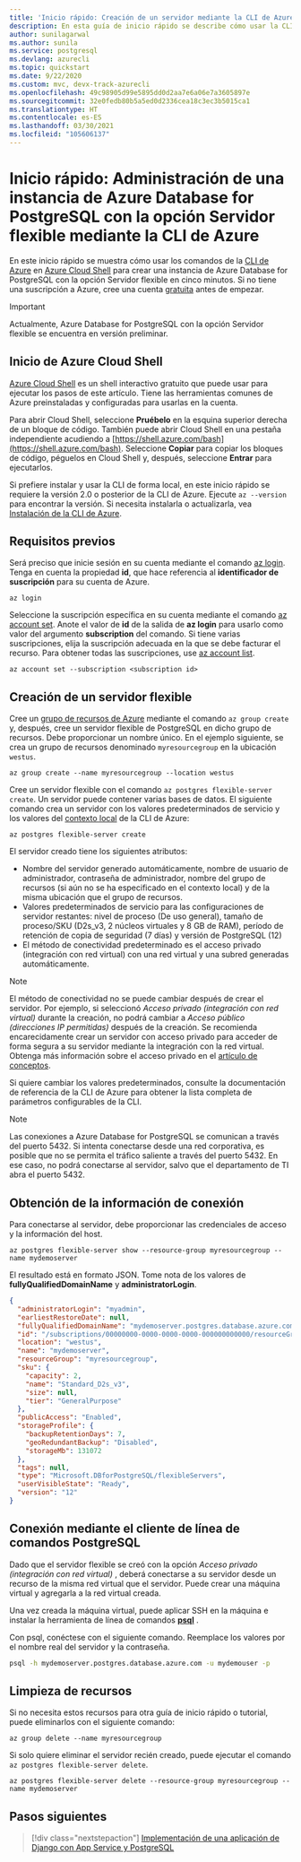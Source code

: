 ```yaml
---
title: 'Inicio rápido: Creación de un servidor mediante la CLI de Azure en Azure Database for PostgreSQL: Servidor flexible'
description: En esta guía de inicio rápido se describe cómo usar la CLI de Azure para crear una instancia de Azure Database for PostgreSQL con la opción Servidor flexible en un grupo de recursos de Azure.
author: sunilagarwal
ms.author: sunila
ms.service: postgresql
ms.devlang: azurecli
ms.topic: quickstart
ms.date: 9/22/2020
ms.custom: mvc, devx-track-azurecli
ms.openlocfilehash: 49c98905d99e5895dd0d2aa7e6a06e7a3605897e
ms.sourcegitcommit: 32e0fedb80b5a5ed0d2336cea18c3ec3b5015ca1
ms.translationtype: HT
ms.contentlocale: es-ES
ms.lasthandoff: 03/30/2021
ms.locfileid: "105606137"
---
```

# <a name="quickstart-create-an-azure-database-for-postgresql-flexible-server-using-azure-cli"></a>Inicio rápido: Administración de una instancia de Azure Database for PostgreSQL con la opción Servidor flexible mediante la CLI de Azure

En este inicio rápido se muestra cómo usar los comandos de la [CLI de Azure](/cli/azure/get-started-with-azure-cli) en [Azure Cloud Shell](https://shell.azure.com) para crear una instancia de Azure Database for PostgreSQL con la opción Servidor flexible en cinco minutos. Si no tiene una suscripción a Azure, cree una cuenta [gratuita](https://azure.microsoft.com/free/) antes de empezar.

> [!IMPORTANT] 
> Actualmente, Azure Database for PostgreSQL con la opción Servidor flexible se encuentra en versión preliminar.

## <a name="launch-azure-cloud-shell"></a>Inicio de Azure Cloud Shell

[Azure Cloud Shell](../../cloud-shell/overview.md) es un shell interactivo gratuito que puede usar para ejecutar los pasos de este artículo. Tiene las herramientas comunes de Azure preinstaladas y configuradas para usarlas en la cuenta.

Para abrir Cloud Shell, seleccione **Pruébelo** en la esquina superior derecha de un bloque de código. También puede abrir Cloud Shell en una pestaña independiente acudiendo a [https://shell.azure.com/bash](https://shell.azure.com/bash). Seleccione **Copiar** para copiar los bloques de código, péguelos en Cloud Shell y, después, seleccione **Entrar** para ejecutarlos.

Si prefiere instalar y usar la CLI de forma local, en este inicio rápido se requiere la versión 2.0 o posterior de la CLI de Azure. Ejecute `az --version` para encontrar la versión. Si necesita instalarla o actualizarla, vea [Instalación de la CLI de Azure](/cli/azure/install-azure-cli).

## <a name="prerequisites"></a>Requisitos previos

Será preciso que inicie sesión en su cuenta mediante el comando [az login](/cli/azure/reference-index#az-login). Tenga en cuenta la propiedad **id**, que hace referencia al **identificador de suscripción** para su cuenta de Azure.

```azurecli-interactive
az login
```

Seleccione la suscripción específica en su cuenta mediante el comando [az account set](/cli/azure/account#az-account-set). Anote el valor de **id** de la salida de **az login** para usarlo como valor del argumento **subscription** del comando. Si tiene varias suscripciones, elija la suscripción adecuada en la que se debe facturar el recurso. Para obtener todas las suscripciones, use [az account list](/cli/azure/account#az-account-list).

```azurecli
az account set --subscription <subscription id>
```

## <a name="create-a-flexible-server"></a>Creación de un servidor flexible

Cree un [grupo de recursos de Azure](../../azure-resource-manager/management/overview.md) mediante el comando `az group create` y, después, cree un servidor flexible de PostgreSQL en dicho grupo de recursos. Debe proporcionar un nombre único. En el ejemplo siguiente, se crea un grupo de recursos denominado `myresourcegroup` en la ubicación `westus`.

```azurecli-interactive
az group create --name myresourcegroup --location westus
```

Cree un servidor flexible con el comando `az postgres flexible-server create`. Un servidor puede contener varias bases de datos. El siguiente comando crea un servidor con los valores predeterminados de servicio y los valores del [contexto local](/cli/azure/local-context) de la CLI de Azure: 

```azurecli
az postgres flexible-server create
```

El servidor creado tiene los siguientes atributos: 
- Nombre del servidor generado automáticamente, nombre de usuario de administrador, contraseña de administrador, nombre del grupo de recursos (si aún no se ha especificado en el contexto local) y de la misma ubicación que el grupo de recursos. 
- Valores predeterminados de servicio para las configuraciones de servidor restantes: nivel de proceso (De uso general), tamaño de proceso/SKU (D2s_v3, 2 núcleos virtuales y 8 GB de RAM), período de retención de copia de seguridad (7 días) y versión de PostgreSQL (12)
- El método de conectividad predeterminado es el acceso privado (integración con red virtual) con una red virtual y una subred generadas automáticamente.

> [!NOTE] 
> El método de conectividad no se puede cambiar después de crear el servidor. Por ejemplo, si seleccionó *Acceso privado (integración con red virtual)* durante la creación, no podrá cambiar a *Acceso público (direcciones IP permitidas)* después de la creación. Se recomienda encarecidamente crear un servidor con acceso privado para acceder de forma segura a su servidor mediante la integración con la red virtual. Obtenga más información sobre el acceso privado en el [artículo de conceptos](./concepts-networking.md).

Si quiere cambiar los valores predeterminados, consulte la documentación de referencia de la CLI de Azure <!--FIXME --> para obtener la lista completa de parámetros configurables de la CLI. 

> [!NOTE]
> Las conexiones a Azure Database for PostgreSQL se comunican a través del puerto 5432. Si intenta conectarse desde una red corporativa, es posible que no se permita el tráfico saliente a través del puerto 5432. En ese caso, no podrá conectarse al servidor, salvo que el departamento de TI abra el puerto 5432.

## <a name="get-the-connection-information"></a>Obtención de la información de conexión

Para conectarse al servidor, debe proporcionar las credenciales de acceso y la información del host.

```azurecli-interactive
az postgres flexible-server show --resource-group myresourcegroup --name mydemoserver
```

El resultado está en formato JSON. Tome nota de los valores de **fullyQualifiedDomainName** y **administratorLogin**.

<!--FIXME-->
```json
{
  "administratorLogin": "myadmin",
  "earliestRestoreDate": null,
  "fullyQualifiedDomainName": "mydemoserver.postgres.database.azure.com",
  "id": "/subscriptions/00000000-0000-0000-0000-000000000000/resourceGroups/myresourcegroup/providers/Microsoft.DBforPostgreSQL/flexibleServers/mydemoserver",
  "location": "westus",
  "name": "mydemoserver",
  "resourceGroup": "myresourcegroup",
  "sku": {
    "capacity": 2,
    "name": "Standard_D2s_v3",
    "size": null,
    "tier": "GeneralPurpose"
  },
  "publicAccess": "Enabled",
  "storageProfile": {
    "backupRetentionDays": 7,
    "geoRedundantBackup": "Disabled",
    "storageMb": 131072
  },
  "tags": null,
  "type": "Microsoft.DBforPostgreSQL/flexibleServers",
  "userVisibleState": "Ready",
  "version": "12"
}
```

## <a name="connect-using-postgresql-command-line-client"></a>Conexión mediante el cliente de línea de comandos PostgreSQL

Dado que el servidor flexible se creó con la opción *Acceso privado (integración con red virtual)* , deberá conectarse a su servidor desde un recurso de la misma red virtual que el servidor. Puede crear una máquina virtual y agregarla a la red virtual creada. 

Una vez creada la máquina virtual, puede aplicar SSH en la máquina e instalar la herramienta de línea de comandos **[psql](https://www.postgresql.org/download/)** .

Con psql, conéctese con el siguiente comando. Reemplace los valores por el nombre real del servidor y la contraseña. 

```bash
psql -h mydemoserver.postgres.database.azure.com -u mydemouser -p
```

## <a name="clean-up-resources"></a>Limpieza de recursos

Si no necesita estos recursos para otra guía de inicio rápido o tutorial, puede eliminarlos con el siguiente comando:

```azurecli-interactive
az group delete --name myresourcegroup
```

Si solo quiere eliminar el servidor recién creado, puede ejecutar el comando `az postgres flexible-server delete`.

```azurecli-interactive
az postgres flexible-server delete --resource-group myresourcegroup --name mydemoserver
```

## <a name="next-steps"></a>Pasos siguientes

> [!div class="nextstepaction"]
>[Implementación de una aplicación de Django con App Service y PostgreSQL](tutorial-django-app-service-postgres.md)
